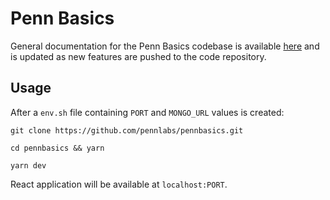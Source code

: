 # Penn Basics

General documentation for the Penn Basics codebase is available [here](https://www.notion.so/pennlabs/PennBasics-2043ee53cc784e739bb654352a516609) and is updated as new features are pushed to the code repository.

## Usage 

After a `env.sh` file containing `PORT` and `MONGO_URL` values is created:

`git clone https://github.com/pennlabs/pennbasics.git`

`cd pennbasics && yarn`

`yarn dev`

React application will be available at  `localhost:PORT`.
